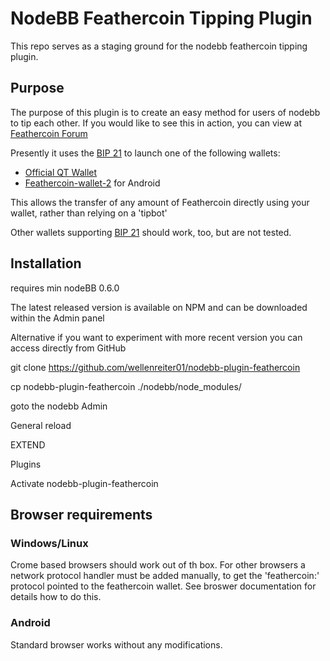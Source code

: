 # NodeBB Feathercoin Tipping Plugin 

This repo serves as a staging ground for the nodebb feathercoin tipping plugin.

## Purpose

The purpose of this plugin is to create an easy method for users of nodebb to tip each other.
If you would like to see this in action, you can view at [Feathercoin Forum](https://forum.feahtercoin.com/)

Presently it uses the [BIP 21](https://github.com/bitcoin/bips/blob/master/bip-0021.mediawiki) to launch one of the following wallets:

* [Official QT Wallet](https://feathercoin.com/#wallets)
* [Feathercoin-wallet-2](https://play.google.com/store/apps/details?id=com.feathercoin.wallet) for Android

This allows the transfer of any amount of Feathercoin directly using your wallet, rather than relying on a 'tipbot'

Other wallets supporting [BIP 21](https://github.com/bitcoin/bips/blob/master/bip-0021.mediawiki) should work, too, but are 
not tested.

## Installation

requires min nodeBB 0.6.0

The latest released version is available on NPM and can be downloaded within the Admin panel

Alternative if you want to experiment with more recent version you can access directly from GitHub

git clone https://github.com/wellenreiter01/nodebb-plugin-feathercoin

cp nodebb-plugin-feathercoin ./nodebb/node_modules/

goto the nodebb Admin

General reload

EXTEND

Plugins

Activate nodebb-plugin-feathercoin

## Browser requirements

### Windows/Linux

Crome based browsers should work out of th box.
For other browsers a network protocol handler must be added manually, to get the 'feathercoin:' protocol pointed to the feathercoin wallet.
See broswer documentation for details how to do this.

### Android
Standard browser works without any modifications.
